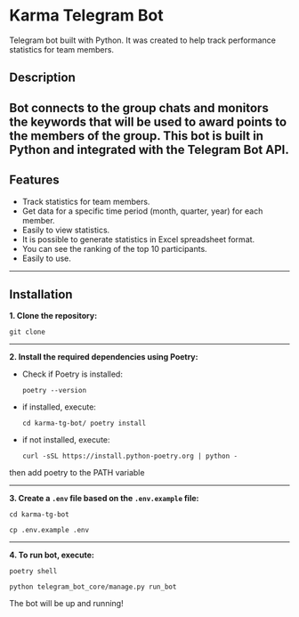 # Karma Telegram Bot
Telegram bot built with Python. It was created to help track performance statistics for team members.

## Description
Bot connects to the group chats and monitors the keywords that will be used to award points to the members of the group.
This bot is built in Python and integrated with the Telegram Bot API.
---

## Features
- Track statistics for team members.
- Get data for a specific time period (month, quarter, year) for each member.
- Easily to view statistics.
- It is possible to generate statistics in Excel spreadsheet format.
- You can see the ranking of the top 10 participants.
- Easily to use.

---
## Installation
**1. Clone the repository:**
   ```shell
   git clone 
   ```
---
**2. Install the required dependencies using Poetry:**
  
* Check if Poetry is installed:
   ```shell
   poetry --version
   ```
   
* if installed, execute:
   ```shell
   cd karma-tg-bot/ poetry install
   ```
   
* if not installed, execute:
   ```shell
   curl -sSL https://install.python-poetry.org | python -
   ```
then add poetry to the PATH variable

---
**3. Create a `.env` file based on the `.env.example` file:**
   ```shell
   cd karma-tg-bot
   ```
   ```shell
   cp .env.example .env
   ```
---
**4. To run bot, execute:**
   ```shell
   poetry shell
   ```
   ```shell
   python telegram_bot_core/manage.py run_bot
   ```
The bot will be up and running!